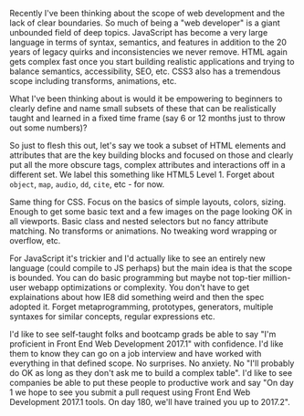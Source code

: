 Recently I've been thinking about the scope of web development and the lack of clear boundaries. So much of being a "web developer" is a giant unbounded field of deep topics. JavaScript has become a very large language in terms of syntax, semantics, and features in addition to the 20 years of legacy quirks and inconsistencies we never remove. HTML again gets complex fast once you start building realistic applications and trying to balance semantics, accessibility, SEO, etc. CSS3 also has a tremendous scope including transforms, animations, etc.

What I've been thinking about is would it be empowering to beginners to clearly define and name small subsets of these that can be realistically taught and learned in a fixed time frame (say 6 or 12 months just to throw out some numbers)?

So just to flesh this out, let's say we took a subset of HTML elements and attributes that are the key building blocks and focused on those and clearly put all the more obscure tags, complex attributes and interactions off in a different set. We label this something like HTML5 Level 1. Forget about `object`, `map`, `audio`, `dd`, `cite`, etc - for now.

Same thing for CSS. Focus on the basics of simple layouts, colors, sizing. Enough to get some basic text and a few images on the page looking OK in all viewports. Basic class and nested selectors but no fancy attribute matching. No transforms or animations. No tweaking word wrapping or overflow, etc.

For JavaScript it's trickier and I'd actually like to see an entirely new language (could compile to JS perhaps) but the main idea is that the scope is bounded. You can do basic programming but maybe not top-tier million-user webapp optimizations or complexity. You don't have to get explainations about how IE8 did something weird and then the spec adopted it. Forget metaprogramming, prototypes, generators, multiple syntaxes for similar concepts, regular expressions etc.

I'd like to see self-taught folks and bootcamp grads be able to say "I'm proficient in Front End Web Development 2017.1" with confidence. I'd like them to know they can go on a job interview and have worked with everything in that defined scope. No surprises. No anxiety. No "I'll probably do OK as long as they don't ask me to build a complex table". I'd like to see companies be able to put these people to productive work and say "On day 1 we hope to see you submit a pull request using Front End Web Development 2017.1 tools. On day 180, we'll have trained you up to 2017.2".
